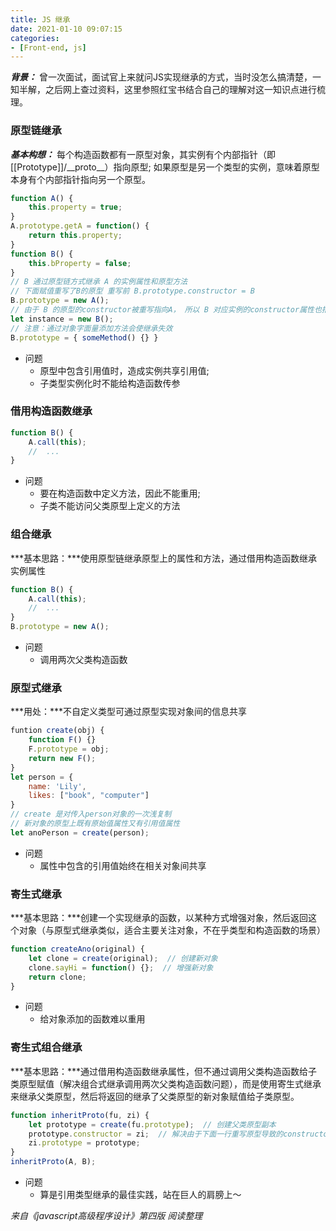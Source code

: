 ```yaml
---
title: JS 继承
date: 2021-01-10 09:07:15
categories:
- [Front-end, js]
---
```

***背景：*** 曾一次面试，面试官上来就问JS实现继承的方式，当时没怎么搞清楚，一知半解，之后网上查过资料，这里参照红宝书结合自己的理解对这一知识点进行梳理。
### 原型链继承
***基本构想：*** 每个构造函数都有一原型对象，其实例有个内部指针（即 [[Prototype]]/\_\_proto\_\_）指向原型; 如果原型是另一个类型的实例，意味着原型本身有个内部指针指向另一个原型。
``` javascript
function A() {
    this.property = true;
}
A.prototype.getA = function() {
    return this.property;
}
function B() {
    this.bProperty = false;
}
// B 通过原型链方式继承 A 的实例属性和原型方法
// 下面赋值重写了B的原型 重写前 B.prototype.constructor = B
B.prototype = new A();
// 由于 B 的原型的constructor被重写指向A， 所以 B 对应实例的constructor属性也指向 A
let instance = new B();
// 注意：通过对象字面量添加方法会使继承失效
B.prototype = { someMethod() {} }
```
<!-- more -->
+ 问题
  - 原型中包含引用值时，造成实例共享引用值;
  - 子类型实例化时不能给构造函数传参

### 借用构造函数继承
``` javascript
function B() {
    A.call(this);
    //  ...
}
```
+ 问题
  - 要在构造函数中定义方法，因此不能重用;
  - 子类不能访问父类原型上定义的方法

### 组合继承
***基本思路：***使用原型链继承原型上的属性和方法，通过借用构造函数继承实例属性
``` javascript
function B() {
    A.call(this);
    //  ...
}
B.prototype = new A();
```
+ 问题
  - 调用两次父类构造函数

### 原型式继承
***用处：***不自定义类型可通过原型实现对象间的信息共享
``` javascript
funtion create(obj) {
    function F() {}
    F.prototype = obj;
    return new F();
}
let person = {
    name: 'Lily',
    likes: ["book", "computer"]
}
// create 是对传入person对象的一次浅复制
// 新对象的原型上既有原始值属性又有引用值属性
let anoPerson = create(person);
```
+ 问题
  - 属性中包含的引用值始终在相关对象间共享

### 寄生式继承
***基本思路：***创建一个实现继承的函数，以某种方式增强对象，然后返回这个对象（与原型式继承类似，适合主要关注对象，不在乎类型和构造函数的场景）
``` javascript
function createAno(original) {
    let clone = create(original);  // 创建新对象
    clone.sayHi = function() {};  // 增强新对象
    return clone;
}
```
+ 问题
  - 给对象添加的函数难以重用

### 寄生式组合继承
***基本思路：***通过借用构造函数继承属性，但不通过调用父类构造函数给子类原型赋值（解决组合式继承调用两次父类构造函数问题），而是使用寄生式继承来继承父类原型，然后将返回的继承了父类原型的新对象赋值给子类原型。
``` javascript
function inheritProto(fu, zi) {
    let prototype = create(fu.prototype);  // 创建父类原型副本
    prototype.constructor = zi;  // 解决由于下面一行重写原型导致的constructor丢失问题
    zi.prototype = prototype;
}
inheritProto(A, B);
```
+ 问题
  - 算是引用类型继承的最佳实践，站在巨人的肩膀上～

<i>来自《javascript高级程序设计》第四版 阅读整理</i>